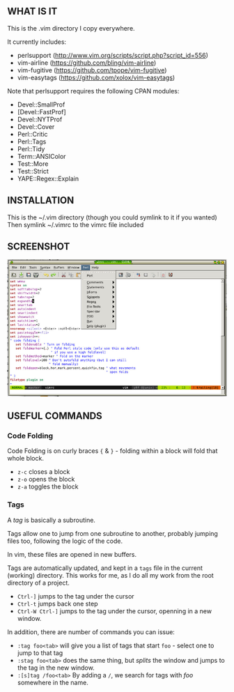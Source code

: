 ## WHAT IS IT

This is the .vim directory I copy everywhere.

It currently includes:

* perlsupport (http://www.vim.org/scripts/script.php?script_id=556)
* vim-airline (https://github.com/bling/vim-airline)
* vim-fugitive (https://github.com/tpope/vim-fugitive)
* vim-easytags (https://github.com/xolox/vim-easytags)

Note that perlsupport requires the following CPAN modules:

* Devel::SmallProf
* [Devel::FastProf]
* Devel::NYTProf
* Devel::Cover
* Perl::Critic
* Perl::Tags
* Perl::Tidy
* Term::ANSIColor
* Test::More
* Test::Strict
* YAPE::Regex::Explain 

## INSTALLATION

This is the ~/.vim directory (though you could symlink to it if you wanted)
Then symlink ~/.vimrc to the vimrc file included

## SCREENSHOT
![Screenshot of GVIM](https://github.com/perllaghu/vimrc/blob/master/images/screenshot_1.jpg?raw=true)

## USEFUL COMMANDS

### Code Folding

Code Folding is on curly braces `{` & `}` - folding within a block will fold that whole block.

* `z-c` closes a block
* `z-o` opens the block
* `z-a` toggles the block

### Tags

A _tag_ is basically a subroutine.

Tags allow one to jump from one subroutine to another, probably jumping files too, following the logic of the code.

In vim, these files are opened in new buffers.

Tags are automatically updated, and kept in a `tags` file in the current (working) directory. This works for me, as I do all my work from the root directory of a project.

* `Ctrl-]` jumps to the tag under the cursor
* `Ctrl-t` jumps back one step
* `Ctrl-W Ctrl-]` jumps to the tag under the cursor, openning in a new window.

In addition, there are number of commands you can issue:

* `:tag foo<tab>` will give you a list of tags that start `foo` - select one to jump to that tag
* `:stag foo<tab>` does the same thing, but _splits_ the window and jumps to the tag in the new window.
* `:[s]tag /foo<tab>` By adding a `/`, we search for tags with _foo_ somewhere in the name.


